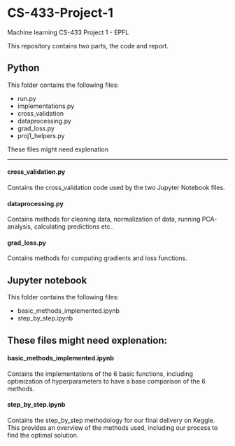 # CS-433-Project-1
Machine learning CS-433 Project 1 - EPFL

This repository contains two parts, the code and report. 

## Python 

This folder contains the following files: 
- run.py
- implementations.py
- cross_validation
- dataprocessing.py
- grad_loss.py
- proj1_helpers.py


These files might need explenation
- - - - - - - - - - - - - - - - - -
#### cross_validation.py
Contains the cross_validation code used by the two Jupyter Notebook files. 

#### dataprocessing.py 
Contains methods for cleaning data, normalization of data, running PCA-analysis, calculating predictions etc.. 

#### grad_loss.py 
Contains methods for computing gradients and loss functions. 


## Jupyter notebook

This folder contains the following files: 
- basic_methods_implemented.ipynb
- step_by_step.ipynb

These files might need explenation: 
-----------------------------------
#### basic_methods_implemented.ipynb 
Contains the implementations of the 6 basic functions, including optimization of hyperparameters to have a base comparison of the 6 methods. 

#### step_by_step.ipynb 
Contains the step_by_step methodology for our final delivery on Keggle. This provides an overview of the methods used, including our process to find the optimal solution. 
